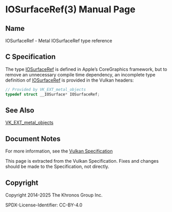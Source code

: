 # IOSurfaceRef(3) Manual Page

## Name

IOSurfaceRef - Metal IOSurfaceRef type reference



## [](#_c_specification)C Specification

The type [IOSurfaceRef](https://registry.khronos.org/vulkan/specs/latest/man/html/IOSurfaceRef.html) is defined in Apple’s CoreGraphics framework, but to remove an unnecessary compile time dependency, an incomplete type definition of [IOSurfaceRef](https://registry.khronos.org/vulkan/specs/latest/man/html/IOSurfaceRef.html) is provided in the Vulkan headers:

```c++
// Provided by VK_EXT_metal_objects
typedef struct __IOSurface* IOSurfaceRef;
```

## [](#_see_also)See Also

[VK\_EXT\_metal\_objects](https://registry.khronos.org/vulkan/specs/latest/man/html/VK_EXT_metal_objects.html)

## [](#_document_notes)Document Notes

For more information, see the [Vulkan Specification](https://registry.khronos.org/vulkan/specs/latest/html/vkspec.html#IOSurfaceRef)

This page is extracted from the Vulkan Specification. Fixes and changes should be made to the Specification, not directly.

## [](#_copyright)Copyright

Copyright 2014-2025 The Khronos Group Inc.

SPDX-License-Identifier: CC-BY-4.0